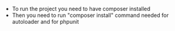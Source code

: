 - To run the project you need to have composer installed
- Then you need to run "composer install" command needed for autoloader and for phpunit